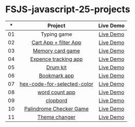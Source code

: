 # FSJS-javascript-25-projects





|  *  |            Project             | Live Demo |
| :-: | :----------------------------: | :-------: |
| 01  |     Typing game     | [Live Demo](https://fsjs-typing-game.netlify.app)  |
| 02  |     [Cart App + filter App](https://github.com/MangeshThakre/fsjs-cart-App-filter-app)    | [Live Demo](https://fsjs-cart-app-and-filter-app.netlify.app)  |
| 03  |    [Memory card game]()     | [Live Demo](https://fsjs-memory-card-game.netlify.app)  |
| 04  |  [Expence tracking app](https://github.com/MangeshThakre/fsjs-expence-tracking-app)  | [Live Demo](https://fsjs-expence-tracking-app.netlify.app)  |
| 05  |  [Drum kit]()  | [Live Demo](http://fsjs-drum-kit.netlify.app)  |
| 06  |  [Bookmark app](https://github.com/MangeshThakre/fsjs-bookMark-app)  | [Live Demo]()  |
| 07  |  [hex-code-for-selected-color]()  | [Live Demo](https://hex-code-for-selected-color.netlify.app/)  |
| 08  |  [word count app]()  | [Live Demo](https://fsjs-word-count-app.netlify.app)  |
| 09  |  [clopbord]()  | [Live Demo](https://fsjs-clipboard.netlify.app)  |
| 10  |  [Palindrome Checker Game]()  | [Live Demo](https://palinbrome-checker-game.netlify.app/)  |
| 11  |  [Theme changer]()  | [Live Demo](https://fsjs-theme-changer.netlify.app)  |




